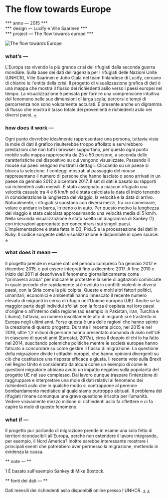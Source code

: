 # The flow towards Europe #  
*** anno — 2015 ***   
*** design — Lucify e Ville Saarinen ***    
*** project — The flow towards europe ***     

![The flow towards Europe](https://i.imgur.com/PRnkjsP.gif)

### what’s — ###

L'Europa sta vivendo la più grande crisi dei rifugiati dalla seconda guerra mondiale. Sulla base dei dati dell'agenzia per i rifugiati delle Nazioni Unite (UNHCR), Ville Saarinen e Juho Ojala nel team finlandese di Lucify, cercano di chiarire le l'entità della crisi. Il progetto di visualizzazione grafica di dati è una mappa che mostra il flusso dei richiedenti asilo verso i paesi europei nel tempo. La visualizzazione è pensata per fornire una comprensione intuitiva del fenomeno nelle sue dimensioni di larga scala; percorsi o tempi di percorrenza non sono volutamente accurati. É presente anche un digramma di flusso che mostra il tasso totale dei provenienti e richiedenti asilo nei diversi paesi.
[+](https://www.lucify.com/the-flow-towards-europe/)

### how does it work — ###

Ogni punto dovrebbe idealmente rappresentare una persona, tuttavia vista la mole di dati il grafico risulterebbe troppo affollato e servirebbero prestazioni che non tutti i browser supportano, per questo ogni punto mobile sulla mappa rappresenta da 25 a 50 persone, a seconda delle caratteristiche del dispositivo su cui vengono visualizzate. Passando il mouse sui paesi vengono mostrati i dettagli. Cliccando su un paese si blocca la selezione. I conteggi mostrati al passaggio del mouse rappresentano il numero di persone che hanno lasciato o sono arrivati in un paese da gennaio 2012 a dicembre 2017. Il set di dati è basato su rapporti sui richiedenti asilo mensili. É stato assegnato a ciascun rifugiato una velocità casuale tra 4 e 6 km/h ed è stata calcolata la data di inizio tenendo in considerazione la lunghezza del viaggio, la velocità e la data di arrivo. Naturalmente, i rifugiati si spostano con diversi mezzi, tra cui camminare, volare o andare in barca, in treno o in auto. Per questo motivo la lunghezza del viaggio è stata calcolata approssimando una velocità media di 5 km/h.
Nella seconda visualizzazione è stato scelto un diagramma di Sankey (1) con interazioni appropriate per concentrarsi sui singoli paesi.
L’implementazione è stata fatta in D3, PixiJS e la processazione dei dati in Ruby. Il codice sorgente della visualizzazione è disponibile in open source.
[+](https://github.com/lucified/lucify-refugees)

### what does it mean — ###
Il progetto prende in esame dati del periodo compreso fra gennaio 2012 e dicembre 2015, e poi essere integrati fino a dicembre 2017. A fine 2010 e inizio del 2011 si descriveva il fenomeno giornalisticamente come "primavera araba" per indicare le proteste e la serie di agitazioni cominciate in quale periodo che rapidamente si è evoluto in conflitti violenti in diversi paesi, con la Siria come la più colpita. Questo e molti altri fattori politici, umanitari, economici e ambientali hanno innescato il recente numero elevato di migranti in cerca di rifugio nell'Unione europea (UE). Anche se la maggior parte degli individui sfollati con la forza è ospitata nei loro paesi d'origine o all'interno della regione (ad esempio in Pakistan, Iran, Turchia e Libano), tuttavia, un numero insolitamente alto di migranti si è trasferito in Europa negli ultimi anni. Forse questa è una delle ragioni che hanno spinto la creazione di questo progetto. Durante il recente picco, nel 2015 e nel 2016, oltre 1,2 milioni di persone hanno presentato domanda di asilo nell'UE in ciascuno di questi anni (Eurostat, 2017a), circa il doppio di chi lo ha fatto nel 2014, suscitando polemiche politiche mentre le società europee hanno faticato a concordare su come gestire il flusso di migrazione. La questione della migrazione divide i cittadini europei, che hanno opinioni divergenti su ciò che costituisce una risposta efficace e giusta. Il recente voto sulla Brexit nel Regno Unito è considerato da alcuni come un esempio di come le questioni migratorie abbiano avuto un impatto negativo sulla popolarità del progetto UE nel suo complesso.
Dal lavoro dunque traspare l’intenzione di raggruppare e interpretare una mole di dati relativi al fenomeno dei richiedenti asilo che in qualche modo si contrappone al perenne bombardamento mediatico al quale siamo purtroppo abituati.
Il problema dei rifugiati rimane comunque una grave questione irrisolta per l’umanità.
Vedere visivamente mezzo milione di richiedenti asilo fa riflettere e ci fa capire la mole di questo fenomeno.

### what if — ###
Il progetto pur parlando di migrazione prende in esame una sola fetta di territori riconducibili all’Europa, perché non estendere il lavoro integrando, per esempio, il Nord America? Inoltre sarebbe interessante mostrare i principali eventi che potrebbero aver permesso la migrazione, mettendo in evidenza la causa.

** note — **

1 È basato sull'esempio Sankey di Mike Bostock.

** fonti dei dati — **

Dati mensili dei richiedenti asilo disponibili online presso l'UNHCR. [+](http://popstats.unhcr.org/en/asylum_seekers_monthly)
[+](http://data.unhcr.org/syrianrefugees/regional.php)

